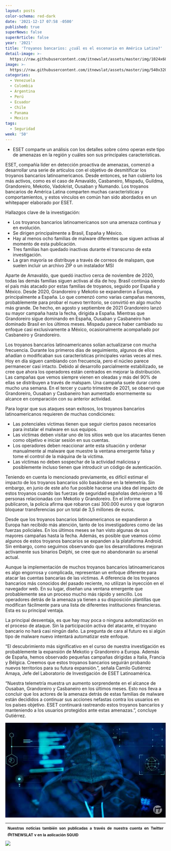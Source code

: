 ```yaml
---
layout: posts
color-schema: red-dark
date: '2021-12-17 07:58 -0500'
published: true
superNews: false
superArticle: false
year: '2021'
title: 'Troyanos bancarios: ¿cuál es el escenario en América Latina?'
detail-image: >-
  https://raw.githubusercontent.com/itnewslat/assets/master/img/1024x680/Hacker-finanzas-g.jpg
image: >-
  https://raw.githubusercontent.com/itnewslat/assets/master/img/540x320/Hacker-finanzas-p.jpg
categories:
  - Venezuela
  - Colombia
  - Argentina
  - Perú
  - Ecuador
  - Chile
  - Panama
  - Mexico
tags:
  - Seguridad
week: '50'
---
```

- ESET comparte un análisis con los detalles sobre cómo operan este tipo de amenazas en la región y cuáles son sus principales características.

ESET, compañía líder en detección proactiva de amenazas, comenzó a desarrollar una serie de artículos con el objetivo de desmitificar los troyanos bancarios latinoamericanos. Desde entonces, se han cubierto los más activos, como es el caso de Amavaldo, Casbaneiro, Mispadu, Guildma, Grandoreiro, Mekotio, Vadokrist, Ousaban y Numando. Los troyanos bancarios de América Latina comparten muchas características y comportamientos, y estos vínculos en común han sido abordados en un whitepaper elaborado por ESET.
 
Hallazgos clave de la investigación:

- Los troyanos bancarios latinoamericanos son una amenaza continua y en evolución.
- Se dirigen principalmente a Brasil, España y México.
- Hay al menos ocho familias de malware diferentes que siguen activas al momento de esta publicación.
- Tres familias han quedado inactivas durante el transcurso de esta investigación.
- La gran mayoría se distribuye a través de correos de malspam, que suelen incluir un archivo ZIP o un instalador MSI

 
Aparte de Amavaldo, que quedó inactivo cerca de noviembre de 2020, todas las demás familias siguen activas al día de hoy. Brasil continúa siendo el país más atacado por estas familias de troyanos, seguido por España y México. Desde 2020, Grandoreiro y Mekotio se expandieron a Europa, principalmente a España. Lo que comenzó como varias campañas menores, probablemente para probar el nuevo territorio, se convirtió en algo mucho más grande. De hecho, en agosto y septiembre de 2021 Grandoreiro lanzó su mayor campaña hasta la fecha, dirigida a España. Mientras que Grandoreiro sigue dominando en España, Ousaban y Casbaneiro han dominado Brasil en los últimos meses. Mispadu parece haber cambiado su enfoque casi exclusivamente a México, ocasionalmente acompañado por Casbaneiro y Grandoreiro.

Los troyanos bancarios latinoamericanos solían actualizarse con mucha frecuencia. Durante los primeros días de seguimiento, algunos de ellos añadían o modificaban sus características principales varias veces al mes. Hoy en día siguen cambiando con frecuencia, pero el núcleo parece permanecer casi intacto. Debido al desarrollo parcialmente estabilizado, se cree que ahora los operadores están centrados en mejorar la distribución. Las campañas que vemos siempre vienen en oleadas y más del 90% de ellas se distribuyen a través de malspam. Una campaña suele durar como mucho una semana. En el tercer y cuarto trimestre de 2021, se observó que Grandoreiro, Ousaban y Casbaneiro han aumentado enormemente su alcance en comparación con su anterior actividad.
 
Para lograr que sus ataques sean exitosos, los troyanos bancarios latinoamericanos requieren de muchas condiciones:

- Las potenciales víctimas tienen que seguir ciertos pasos necesarios para instalar el malware en sus equipos.
- Las víctimas deben visitar uno de los sitios web que los atacantes tienen como objetivo e iniciar sesión en sus cuentas.
- Los operadores deben reaccionar ante esta situación y ordenar manualmente al malware que muestre la ventana emergente falsa y tome el control de la máquina de la víctima.
- Las víctimas no deben sospechar de la actividad maliciosa y posiblemente incluso tienen que introducir un código de autenticación.

 
Teniendo en cuenta lo mencionado previamente, es difícil estimar el impacto de los troyanos bancarios sólo basándose en la telemetría. Sin embargo, en junio de este año fue posible hacerse una idea del impacto de estos troyanos cuando las fuerzas de seguridad españolas detuvieron a 16 personas relacionadas con Mekotio y Grandoreiro. En el informe que publicaron, la policía afirma que robaron casi 300.000 euros y que lograron bloquear transferencias por un total de 3,5 millones de euros.
 
Desde que los troyanos bancarios latinoamericanos se expandieron a Europa han recibido más atención, tanto de los investigadores como de las fuerzas policiales. En los últimos meses se han visto algunas de sus mayores campañas hasta la fecha. Además, es posible que veamos cómo algunos de estos troyanos bancarios se expanden a la plataforma Android. Sin embargo, como seguimos observando que los desarrolladores mejoran activamente sus binarios Delphi, se cree que no abandonarán su arsenal actual.
 
Aunque la implementación de muchos troyanos bancarios latinoamericanos es algo engorrosa y complicada, representan un enfoque diferente para atacar las cuentas bancarias de las víctimas. A diferencia de los troyanos bancarios más conocidos del pasado reciente, no utilizan la inyección en el navegador web. En su lugar, diseñan una ventana emergente que probablemente sea un proceso mucho más rápido y sencillo. Los operadores detrás de la amenaza ya tienen a su disposición plantillas que modifican fácilmente para una lista de diferentes instituciones financieras. Esta es su principal ventaja.
 
La principal desventaja, es que hay muy poca o ninguna automatización en el proceso de ataque. Sin la participación activa del atacante, el troyano bancario no hará casi ningún daño. La pregunta de cara al futuro es si algún tipo de malware nuevo intentará automatizar este enfoque.
 
“El descubrimiento más significativo en el curso de nuestra investigación es probablemente la expansión de Mekotio y Grandoreiro a Europa. Además de España, hemos observado pequeñas campañas dirigidas a Italia, Francia y Bélgica. Creemos que estos troyanos bancarios seguirán probando nuevos territorios para su futura expansión.”, señala Camilo Gutiérrez Amaya, Jefe del Laboratorio de Investigación de ESET Latinoamérica.
 
“Nuestra telemetría muestra un aumento sorprendente en el alcance de Ousaban, Grandoreiro y Casbaneiro en los últimos meses. Esto nos lleva a concluir que los actores de la amenaza detrás de estas familias de malware están decididos a continuar sus acciones nefastas contra los usuarios en los países objetivo. ESET continuará rastreando estos troyanos bancarios y manteniendo a los usuarios protegidos ante estas amenazas.”, concluye Gutiérrez.

![](https://raw.githubusercontent.com/itnewslat/assets/master/img/540x320/Hacker-finanzas-p.jpg)

<table style="height: 42px;" width="569">
<tbody>
<tr>
<td style="text-align: justify;"><sub><strong>Nuestras noticias también son publicadas a través de nuestra cuenta en Twitter <a href="https://twitter.com/itnewslat?lang=es">@ITNEWSLAT</a> y en la aplicación <a href="https://squidapp.co/en/">SQUID</a></strong></sub></td>
</tr>
</tbody>
</table>

<img src="https://tracker.metricool.com/c3po.jpg?hash=56f88a41e39ab42c063cc51676587a04"/>